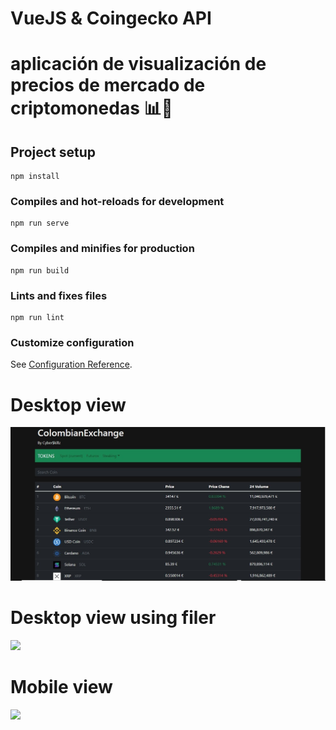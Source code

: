 # VueJS & Coingecko API

# aplicación de visualización de precios de mercado de criptomonedas 📊🦎

## Project setup
```
npm install
```

### Compiles and hot-reloads for development
```
npm run serve
```

### Compiles and minifies for production
```
npm run build
```

### Lints and fixes files
```
npm run lint
```

### Customize configuration
See [Configuration Reference](https://cli.vuejs.org/config/).


# Desktop view

![](coo.jpg)


# Desktop view using filer

![](filter-computer-size-screen-view.png)


# Mobile view

![](mobile-version.png)
